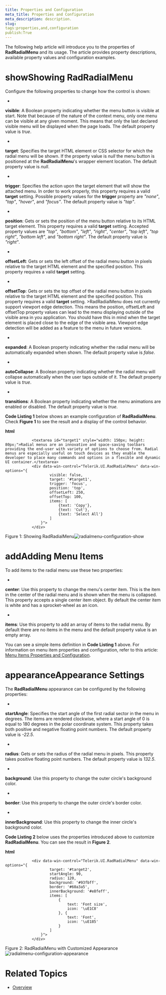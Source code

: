```yaml
---
title: Properties and Configuration
meta_title: Properties and Configuration
meta_description: description.
slug: 
tags:properties,and,configuration
publish:True
---
```



The following help article will introduce you to the properties of __RadRadialMenu__ and its usage. The
				article provides property descriptions, available property values and configuration examples.
			

# showShowing RadRadialMenu

Configure the following properties to change how the control is shown:
				

* 

__visible__: A Boolean property indicating whether the menu button is visible at start.
							Note that because of the nature of the context menu, only one menu can be visible at any given moment. This means that
							only the last declared visible menu will be displayed when the page loads. The default property value is
							*true*.
						

* 

__target__: Specifies the target HTML element or CSS selector for which the radial menu will be
							shown. If the property value is *null* the menu button is positioned at the __RadRadialMenu__'s
							wrapper element location. The default property value is *null*.
						

* 

__trigger__: Specifies the action upon the target element that will show the attached menu. In order to work properly, this
							property requires a valid __target__ setting. Possible property values for the
							__trigger__ property are *"none"*, *"tap"*,
							*"hover"*, and *"focus"*.
							The default property value is *"tap"*.
						

* 

__position__: Gets or sets the position of the menu button relative to its HTML target element. This
							property requires a valid __target__ setting. Accepted property values are
							*"top"*, *"bottom"*, *"left"*,
							*"right"*, *"center"*, *"top left"*,
							*"top right"*, *"bottom left"*, and *"bottom right"*.
							The default property value is *"right"*.
						

* 

__offsetLeft__: Gets or sets the left offset of the radial menu button in pixels relative to the target
							HTML element and the specified position. This property requires a valid __target__ setting.
						

* 

__offsetTop__: Gets or sets the top offset of the radial menu button in pixels relative to the target
							HTML element and the specified position. This property requires a valid __target__ setting.
						><legacyBold xmlns="http://ddue.schemas.microsoft.com/authoring/2003/5">RadRadialMenu</legacyBold> does not currently support viewport edge detection. This means
								the <legacyBold xmlns="http://ddue.schemas.microsoft.com/authoring/2003/5">position</legacyBold>, <legacyBold xmlns="http://ddue.schemas.microsoft.com/authoring/2003/5">offsetLeft</legacyBold> and <legacyBold xmlns="http://ddue.schemas.microsoft.com/authoring/2003/5">offsetTop</legacyBold> property
								values can lead to the menu displaying outside of the visible area in you application. You should have this in mind when the target element is placed
								close to the edge of the visible area. Viewport edge detection will be added as a feature to the menu in future versions.
							

* 

__expanded__: A Boolean property indicating whether the radial menu will be automatically
							expanded when shown. The default property value is *false*.
						

* 

__autoCollapse__: A Boolean property indicating whether the radial menu will collapse
							automatically when the user taps outside of it. The default property value is *true*.
						

* 

__transitions__: A Boolean property indicating whether the menu animations are enabled
							or disabled. The default property value is *true*.
						

__Code Listing 1__ below shows an example configuration of __RadRadialMenu__. Check
					__Figure 1__ to see the result and a display of the control behavior.
				


 __html__
    


				<textarea id="target1" style="width: 150px; height: 80px;">Radial menus are an innovative and space-saving toolbars providing the end-user with variety of options to choose from. Radial menus are especially useful on touch devices as they enable the developer to place many commands and options in a flexible and dynamic UI container.</textarea>
				<div data-win-control="Telerik.UI.RadRadialMenu" data-win-options="{
	                    visible: false,
	                    target: '#target1',
	                    trigger: 'focus',
	                    position: 'top',
	                    offsetLeft: 250,
	                    offsetTop: 100,
						items: [
							{text: 'Copy'},
							{text: 'Cut'},
							{text: 'Select All'}
						]
	                }">
				</div>

Figure 1: Showing RadRadialMenu![radialmenu-configuration-show](../Media/Controls\RadialMenu\radialmenu-configuration-show.png)

# addAdding Menu Items

To add items to the radial menu use these two properties:

* 

__center__: Use this property to change the menu's center item. This is the item in the center of the radial
							menu and is shown when the menu is collapsed. This property accepts a single center item object. By default the center item is white
							and has a sprocket-wheel as an icon.
						

* 

__items__: Use this property to add an array of items to the radial menu. By default there are no items in the menu
							and the default property value is an empty array.
						

You can see a simple items definition in __Code Listing 1__ above.
					For information on menu item properties and configuration, refer to this article:
					[Menu Items Properties and Configuration](4032cd26-3ac6-4ec5-a3bf-62f5ebda6500).
				

# appearanceAppearance Settings

The __RadRadialMenu__ appearance can be configured by the following properties:
				

* 

__startAngle__: Specifies the start angle of the first radial sector in the menu in degrees. The items are rendered clockwise,
							where a start angle of 0 is equal to 180 degrees in the polar coordinate system. This property takes both positive and negative floating point
							numbers. The default property value is *-22.5*.
						

* 

__radius__: Gets or sets the radius of the radial menu in pixels. This property takes positive floating point
							numbers. The default property value is *132.5*.
						

* 

__background__: Use this property to change the outer circle's background color.
						

* 

__border__: Use this property to change the outer circle's border color.
						

* 

__innerBackground__: Use this property to change the inner circle's background color.
						

__Code Listing 2__ below uses the properties introduced above to customize __RadRadialMenu__. You can see the
					result in __Figure 2__.
				


 __html__
    


				<div data-win-control="Telerik.UI.RadRadialMenu" data-win-options="{
	                    target: '#target2',
	                    startAngle: 90,
	                    radius: 120,
	                    background: '#93fbff',
	                    border: '#60a3a5',
	                    innerBackground: '#e8feff',
	                    items: [
	                        {
	                            text: 'Font size',
	                            icon: '\uE1C8'
	                        }, {
	                            text: 'Font',
	                            icon: '\uE185'
	                        }
	                    ]
	                }">
				</div>

Figure 2: RadRadialMenu with Customized Appearance![radialmenu-configuration-appearance](../Media/Controls\RadialMenu\radialmenu-configuration-appearance.png)

# Related Topics

 * [Overview]({{slug:overview}})
